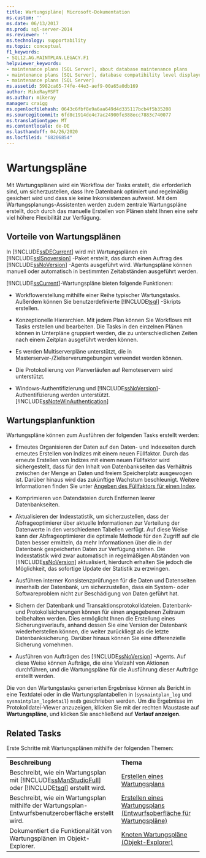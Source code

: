 ```yaml
---
title: Wartungspläne| Microsoft-Dokumentation
ms.custom: ''
ms.date: 06/13/2017
ms.prod: sql-server-2014
ms.reviewer: ''
ms.technology: supportability
ms.topic: conceptual
f1_keywords:
- SQL12.AG.MAINTPLAN.LEGACY.F1
helpviewer_keywords:
- maintenance plans [SQL Server], about database maintenance plans
- maintenance plans [SQL Server], database compatibility level displayed in designer
- maintenance plans [SQL Server]
ms.assetid: 5982ca65-74fe-44e3-aef9-00a65a0db169
author: MikeRayMSFT
ms.author: mikeray
manager: craigg
ms.openlocfilehash: 0643c6fbf8e9a6aa649d4d335117bcb4f5b35208
ms.sourcegitcommit: 6fd8c1914de4c7ac24900fe388ecc7883c740077
ms.translationtype: MT
ms.contentlocale: de-DE
ms.lasthandoff: 04/26/2020
ms.locfileid: "68206854"
---
```

# <a name="maintenance-plans"></a>Wartungspläne
  Mit Wartungsplänen wird ein Workflow der Tasks erstellt, die erforderlich sind, um sicherzustellen, dass Ihre Datenbank optimiert und regelmäßig gesichert wird und dass sie keine Inkonsistenzen aufweist. Mit dem Wartungsplanungs-Assistenten werden zudem zentrale Wartungspläne erstellt, doch durch das manuelle Erstellen von Plänen steht Ihnen eine sehr viel höhere Flexibilität zur Verfügung.  
  
## <a name="benefits-of-maintenance-plans"></a>Vorteile von Wartungsplänen  
 In [!INCLUDE[ssDECurrent](../../includes/ssdecurrent-md.md)] wird mit Wartungsplänen ein [!INCLUDE[ssISnoversion](../../includes/ssisnoversion-md.md)] -Paket erstellt, das durch einen Auftrag des [!INCLUDE[ssNoVersion](../../includes/ssnoversion-md.md)] -Agents ausgeführt wird. Wartungspläne können manuell oder automatisch in bestimmten Zeitabständen ausgeführt werden.  
  
 [!INCLUDE[ssCurrent](../../includes/sscurrent-md.md)]-Wartungspläne bieten folgende Funktionen:  
  
-   Workflowerstellung mithilfe einer Reihe typischer Wartungstasks. Außerdem können Sie benutzerdefinierte [!INCLUDE[tsql](../../includes/tsql-md.md)] -Skripts erstellen.  
  
-   Konzeptionelle Hierarchien. Mit jedem Plan können Sie Workflows mit Tasks erstellen und bearbeiten. Die Tasks in den einzelnen Plänen können in Unterpläne gruppiert werden, die zu unterschiedlichen Zeiten nach einem Zeitplan ausgeführt werden können.  
  
-   Es werden Multiserverpläne unterstützt, die in Masterserver-/Zielserverumgebungen verwendet werden können.  
  
-   Die Protokollierung von Planverläufen auf Remoteservern wird unterstützt.  
  
-   Windows-Authentifizierung und [!INCLUDE[ssNoVersion](../../includes/ssnoversion-md.md)]-Authentifizierung werden unterstützt. [!INCLUDE[ssNoteWinAuthentication](../../includes/ssnotewinauthentication-md.md)]  
  
## <a name="maintenace-plan-functionality"></a>Wartungsplanfunktion  
 Wartungspläne können zum Ausführen der folgenden Tasks erstellt werden:  
  
-   Erneutes Organisieren der Daten auf den Daten- und Indexseiten durch erneutes Erstellen von Indizes mit einem neuen Füllfaktor. Durch das erneute Erstellen von Indizes mit einem neuen Füllfaktor wird sichergestellt, dass für den Inhalt von Datenbankseiten das Verhältnis zwischen der Menge an Daten und freiem Speicherplatz ausgewogen ist. Darüber hinaus wird das zukünftige Wachstum beschleunigt. Weitere Informationen finden Sie unter [Angeben des Füllfaktors für einen Index](../indexes/specify-fill-factor-for-an-index.md).  
  
-   Komprimieren von Datendateien durch Entfernen leerer Datenbankseiten.  
  
-   Aktualisieren der Indexstatistik, um sicherzustellen, dass der Abfrageoptimierer über aktuelle Informationen zur Verteilung der Datenwerte in den verschiedenen Tabellen verfügt. Auf diese Weise kann der Abfrageoptimierer die optimale Methode für den Zugriff auf die Daten besser ermitteln, da mehr Informationen über die in der Datenbank gespeicherten Daten zur Verfügung stehen. Die Indexstatistik wird zwar automatisch in regelmäßigen Abständen von [!INCLUDE[ssNoVersion](../../includes/ssnoversion-md.md)] aktualisiert, hierdurch erhalten Sie jedoch die Möglichkeit, das sofortige Update der Statistik zu erzwingen.  
  
-   Ausführen interner Konsistenzprüfungen für die Daten und Datenseiten innerhalb der Datenbank, um sicherzustellen, dass ein System- oder Softwareproblem nicht zur Beschädigung von Daten geführt hat.  
  
-   Sichern der Datenbank und Transaktionsprotokolldateien. Datenbank- und Protokollsicherungen können für einen angegebenen Zeitraum beibehalten werden. Dies ermöglicht Ihnen die Erstellung eines Sicherungsverlaufs, anhand dessen Sie eine Version der Datenbank wiederherstellen können, die weiter zurückliegt als die letzte Datenbanksicherung. Darüber hinaus können Sie eine differenzielle Sicherung vornehmen.  
  
-   Ausführen von Aufträgen des [!INCLUDE[ssNoVersion](../../includes/ssnoversion-md.md)] -Agents. Auf diese Weise können Aufträge, die eine Vielzahl von Aktionen durchführen, und die Wartungspläne für die Ausführung dieser Aufträge erstellt werden.  
  
 Die von den Wartungstasks generierten Ergebnisse können als Bericht in eine Textdatei oder in die Wartungsplantabellen in (`sysmaintplan_log` und `sysmaintplan_logdetail`) `msdb` geschrieben werden. Um die Ergebnisse im Protokolldatei-Viewer anzuzeigen, klicken Sie mit der rechten Maustaste auf **Wartungspläne**, und klicken Sie anschließend auf **Verlauf anzeigen**.  
  
## <a name="related-tasks"></a>Related Tasks  
 Erste Schritte mit Wartungsplänen mithilfe der folgenden Themen:  
  
|||  
|-|-|  
|**Beschreibung**|**Thema**|  
|Beschreibt, wie ein Wartungsplan mit [!INCLUDE[ssManStudioFull](../../includes/ssmanstudiofull-md.md)] oder [!INCLUDE[tsql](../../includes/tsql-md.md)] erstellt wird.|[Erstellen eines Wartungsplans](create-a-maintenance-plan.md)|  
|Beschreibt, wie ein Wartungsplan mithilfe der Wartungsplan-Entwurfsbenutzeroberfläche erstellt wird.|[Erstellen eines Wartungsplans &#40;Entwurfsoberfläche für Wartungspläne&#41;](create-a-maintenance-plan-maintenance-plan-design-surface.md)|  
|Dokumentiert die Funktionalität von Wartungsplänen im Objekt-Explorer.|[Knoten Wartungspläne &#40;Objekt-Explorer&#41;](../../ssms/object/object-explorer.md)|  
  
  

